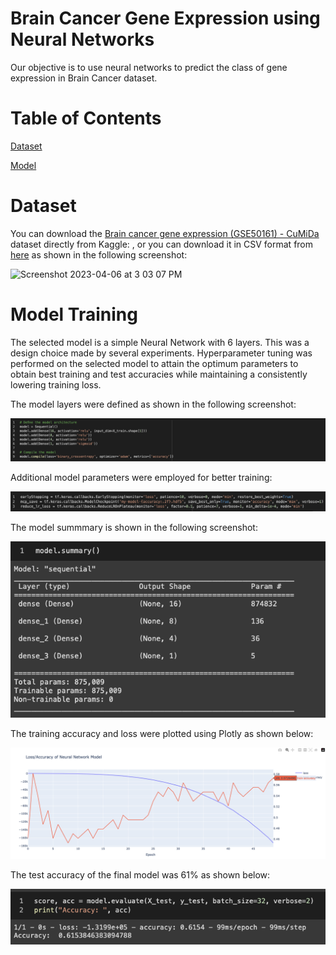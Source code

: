 # Brain Cancer Gene Expression using Neural Networks

Our objective is to use neural networks to predict the class of gene expression in Brain Cancer dataset.

# Table of Contents

[Dataset](#dataset)

[Model](#model-training)

<!-- [Presentation](#presentation) -->

# Dataset

You can download the [Brain cancer gene expression (GSE50161) - CuMiDa](https://www.kaggle.com/datasets/brunogrisci/brain-cancer-gene-expression-cumida) dataset directly from Kaggle: , or you can download it in CSV format from [here](https://sbcb.inf.ufrgs.br/cumida) as shown in the following screenshot:

![Screenshot 2023-04-06 at 3 03 07 PM](https://user-images.githubusercontent.com/92266474/230482877-ca8a4463-5517-4d9b-ab08-f86ec51598e3.png)

# Model Training

The selected model is a simple Neural Network with 6 layers. This was a design choice made by several experiments. Hyperparameter tuning was performed on the selected model to attain the optimum parameters to obtain best training and test accuracies while maintaining a consistently lowering training loss. 

The model layers were defined as shown in the following screenshot:

![model-layers](/Screenshots/model.png)

Additional model parameters were employed for better training:

![model-additional-parameters](/Screenshots/model-additional-parameters.png)

The model summmary is shown in the following screenshot:

![model-summary](/Screenshots/model-summary.png)

The training accuracy and loss were plotted using Plotly as shown below:

![training-acc-loss](/Screenshots/training-acc-loss.png)

The test accuracy of the final model was 61% as shown below:

![test-acc](/Screenshots/test-acc.png)


<!-- # Presentation -->

